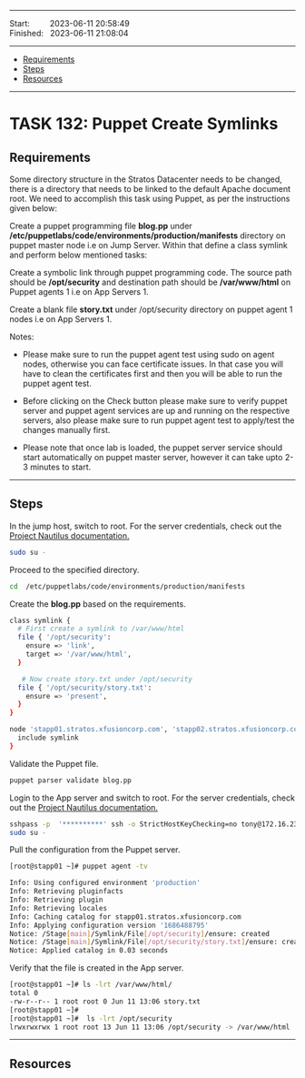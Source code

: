 
------------------------------

Start: &nbsp;&nbsp;&nbsp;&nbsp;&nbsp;&nbsp;&nbsp;&nbsp;2023-06-11 20:58:49  
Finished: &nbsp;&nbsp;2023-06-11 21:08:04

------------------------------

- [Requirements](#requirements)
- [Steps](#steps)
- [Resources](#resources)

------------------------------

# TASK 132: Puppet Create Symlinks

## Requirements

Some directory structure in the Stratos Datacenter needs to be changed, there is a directory that needs to be linked to the default Apache document root. We need to accomplish this task using Puppet, as per the instructions given below:

Create a puppet programming file **blog.pp** under **/etc/puppetlabs/code/environments/production/manifests** directory on puppet master node i.e on Jump Server. Within that define a class symlink and perform below mentioned tasks:

Create a symbolic link through puppet programming code. The source path should be **/opt/security** and destination path should be **/var/www/html** on Puppet agents 1 i.e on App Servers 1.

Create a blank file **story.txt** under /opt/security directory on puppet agent 1 nodes i.e on App Servers 1.

Notes: 

- Please make sure to run the puppet agent test using sudo on agent nodes, otherwise you can face certificate issues. In that case you will have to clean the certificates first and then you will be able to run the puppet agent test.

- Before clicking on the Check button please make sure to verify puppet server and puppet agent services are up and running on the respective servers, also please make sure to run puppet agent test to apply/test the changes manually first.

- Please note that once lab is loaded, the puppet server service should start automatically on puppet master server, however it can take upto 2-3 minutes to start.

------------------------------

## Steps

In the jump host, switch to root. For the server credentials, check out the [Project Nautilus documentation.](https://kodekloudhub.github.io/kodekloud-engineer/docs/projects/nautilus)

```bash
sudo su - 
```

Proceed to the specified directory.

```bash
cd  /etc/puppetlabs/code/environments/production/manifests
```

Create the **blog.pp** based on the requirements.

```bash
class symlink {
  # First create a symlink to /var/www/html
  file { '/opt/security':
    ensure => 'link',
    target => '/var/www/html',
  }

   # Now create story.txt under /opt/security
  file { '/opt/security/story.txt':
    ensure => 'present',
  }
}

node 'stapp01.stratos.xfusioncorp.com', 'stapp02.stratos.xfusioncorp.com', 'stapp03.stratos.xfusioncorp.com' {
  include symlink
}
```

Validate the Puppet file.

```bash
puppet parser validate blog.pp  
```

Login to the App server and switch to root. For the server credentials, check out the [Project Nautilus documentation.](https://kodekloudhub.github.io/kodekloud-engineer/docs/projects/nautilus)

```bash
sshpass -p  '**********' ssh -o StrictHostKeyChecking=no tony@172.16.238.10
sudo su -
```

Pull the configuration from the Puppet server.

```bash
[root@stapp01 ~]# puppet agent -tv  

Info: Using configured environment 'production'
Info: Retrieving pluginfacts
Info: Retrieving plugin
Info: Retrieving locales
Info: Caching catalog for stapp01.stratos.xfusioncorp.com
Info: Applying configuration version '1686488795'
Notice: /Stage[main]/Symlink/File[/opt/security]/ensure: created
Notice: /Stage[main]/Symlink/File[/opt/security/story.txt]/ensure: created
Notice: Applied catalog in 0.03 seconds
```

Verify that the file is created in the App server.

```bash
[root@stapp01 ~]# ls -lrt /var/www/html/
total 0
-rw-r--r-- 1 root root 0 Jun 11 13:06 story.txt
[root@stapp01 ~]# 
[root@stapp01 ~]#  ls -lrt /opt/security
lrwxrwxrwx 1 root root 13 Jun 11 13:06 /opt/security -> /var/www/html
```

------------------------------

## Resources
